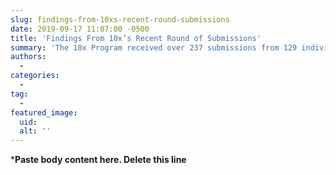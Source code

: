 ```yaml
---
slug: findings-from-10xs-recent-round-submissions
date: 2019-09-17 11:07:00 -0500
title: 'Findings From 10x’s Recent Round of Submissions'
summary: 'The 10x Program received over 237 submissions from 129 individuals across a range of federal agencies for ideas to help the federal government deliver better products and services&#46;'
authors: 
  - 
categories: 
  - 
tag: 
  - 
featured_image: 
  uid: 
  alt: ''
---
```


***Paste body content here. Delete this line**

